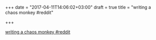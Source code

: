 +++
date = "2017-04-11T14:06:02+03:00"
draft = true
title = "writing a chaos monkey  #reddit"

+++

<p><a href="https://t.co/XoDmkdVYlC">writing a chaos monkey  #reddit</a></p>